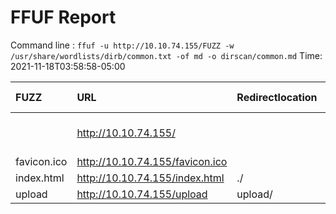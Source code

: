 # FFUF Report

  Command line : `ffuf -u http://10.10.74.155/FUZZ -w /usr/share/wordlists/dirb/common.txt -of md -o dirscan/common.md`
  Time: 2021-11-18T03:58:58-05:00

  | FUZZ | URL | Redirectlocation | Position | Status Code | Content Length | Content Words | Content Lines | Content Type | ResultFile |
  | :- | :-- | :--------------- | :---- | :------- | :---------- | :------------- | :------------ | :--------- | :----------- |
  |  | http://10.10.74.155/ |  | 1 | 200 | 803 | 166 | 30 | text/html; charset=utf-8 |  |
  | favicon.ico | http://10.10.74.155/favicon.ico |  | 1575 | 200 | 21665 | 104 | 91 | image/png |  |
  | index.html | http://10.10.74.155/index.html | ./ | 2020 | 301 | 0 | 1 | 1 |  |  |
  | upload | http://10.10.74.155/upload | upload/ | 4207 | 301 | 0 | 1 | 1 |  |  |
  